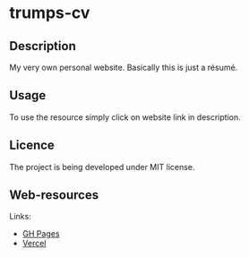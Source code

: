 # trumps-cv

## Description

My very own personal website. Basically this is just a résumé.

## Usage

To use the resource simply click on website link in description.

## Licence

The project is being developed under MIT license.

## Web-resources

Links:
 - [GH Pages](https://ev1ch.github.io/trumps-cv/)
 - [Vercel](https://homepage-xi-weld.vercel.app/)
